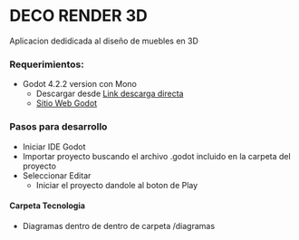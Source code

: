 # DECO RENDER 3D

Aplicacion dedidicada al diseño de muebles en 3D 

### Requerimientos:
- Godot 4.2.2 version con Mono
  - Descargar desde [Link descarga directa](https://github.com/godotengine/godot/releases/download/4.2.2-stable/Godot_v4.2.2-stable_mono_win64.zip)
  - [Sitio Web Godot](https://godotengine.org/)

### Pasos para desarrollo
- Iniciar IDE Godot
- Importar proyecto buscando el archivo .godot incluido en la carpeta del proyecto
- Seleccionar Editar
  - Iniciar el proyecto dandole al boton de Play


#### Carpeta Tecnologia
- Diagramas dentro de dentro de carpeta /diagramas
